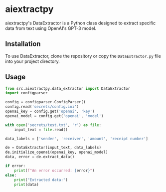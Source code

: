 # aiextractpy
aiextractpy's DataExtractor is a Python class designed to extract specific data from text using OpenAI's GPT-3 model.

## Installation

To use DataExtractor, clone the repository or copy the `DataExtractor.py` file into your project directory.

## Usage

```python
from src.aiextractpy.data_extractor import DataExtractor
import configparser

config = configparser.ConfigParser()
config.read('secrets/config.ini')
openai_key = config.get('openai', 'key')
openai_model = config.get('openai', 'model')

with open('secrets/test.txt', 'r') as file:
    input_text = file.read()

data_labels = ['sender', 'receiver', 'amount', 'receipt number']

de = DataExtractor(input_text, data_labels)
de.initialize_openai(openai_key, openai_model)
data, error = de.extract_data()

if error:
    print(f"An error occurred: {error}")
else:
    print("Extracted data:")
    print(data)
```